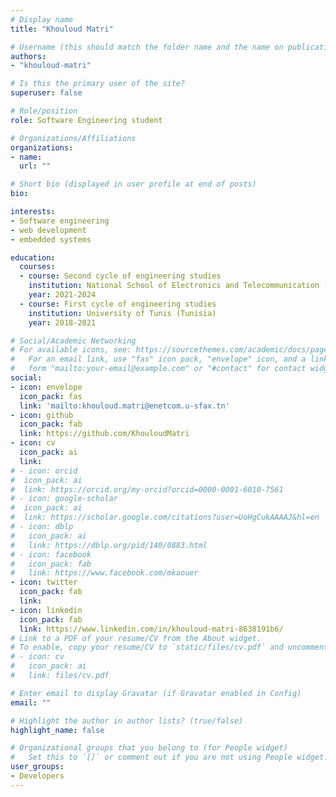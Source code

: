 ```yaml
---
# Display name
title: "Khouloud Matri"

# Username (this should match the folder name and the name on publications)
authors:
- "khouloud-matri"

# Is this the primary user of the site?
superuser: false

# Role/position
role: Software Engineering student

# Organizations/Affiliations
organizations:
- name: 
  url: ""

# Short bio (displayed in user profile at end of posts)
bio: 

interests:
- Software engineering
- web development 
- embedded systems

education:
  courses:
  - course: Second cycle of engineering studies
    institution: National School of Electronics and Telecommunication (Tunisia)
    year: 2021-2024
  - course: First cycle of engineering studies
    institution: University of Tunis (Tunisia)
    year: 2018-2021

# Social/Academic Networking
# For available icons, see: https://sourcethemes.com/academic/docs/page-builder/#icons
#   For an email link, use "fas" icon pack, "envelope" icon, and a link in the
#   form "mailto:your-email@example.com" or "#contact" for contact widget.
social:
- icon: envelope
  icon_pack: fas
  link: 'mailto:khouloud.matri@enetcom.u-sfax.tn'
- icon: github
  icon_pack: fab
  link: https://github.com/KhouloudMatri
- icon: cv
  icon_pack: ai
  link: 
# - icon: orcid
#  icon_pack: ai
#  link: https://orcid.org/my-orcid?orcid=0000-0001-6010-7561
# - icon: google-scholar
#  icon_pack: ai
#  link: https://scholar.google.com/citations?user=UoHgCukAAAAJ&hl=en
# - icon: dblp
#   icon_pack: ai
#   link: https://dblp.org/pid/140/0883.html
# - icon: facebook
#   icon_pack: fab
#   link: https://www.facebook.com/mkaouer
- icon: twitter
  icon_pack: fab
  link: 
- icon: linkedin
  icon_pack: fab
  link: https://www.linkedin.com/in/khouloud-matri-8638191b6/
# Link to a PDF of your resume/CV from the About widget.
# To enable, copy your resume/CV to `static/files/cv.pdf` and uncomment the lines below.
# - icon: cv
#   icon_pack: ai
#   link: files/cv.pdf

# Enter email to display Gravatar (if Gravatar enabled in Config)
email: ""

# Highlight the author in author lists? (true/false)
highlight_name: false

# Organizational groups that you belong to (for People widget)
#   Set this to `[]` or comment out if you are not using People widget.
user_groups:
- Developers
---
```


